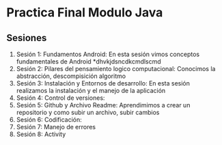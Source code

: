 # Practica Final Modulo Java

## Sesiones

1. Sesión 1: Fundamentos Android: En esta sesión vimos conceptos fundamentales de Android
*dhvkjdsncdkcmdlscmd
2. Sesión 2: Pilares del pensamiento logico computacional: Conocimos la abstracción, descompisición algoritmo 
3. Sesión 3: Instalación y Entornos de desarrollo: En esta sesión realizamos la instalación y el manejo de la aplicación
4. Sesión 4: Control de versiones: 
5. Sesión 5: Github y Archivo Readme: Aprendimimos a crear un repositorio y como subir un archivo, subir cambios
6. Sesión 6: Codificación: 
7. Sesión 7: Manejo de errores
8. Sesión 8: Activity
